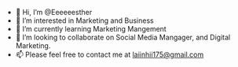 - 👋 Hi, I’m @Eeeeeesther
- 👀 I’m interested in Marketing and Business 
- 🌱 I’m currently learning Marketing Mangement
- 💞️ I’m looking to collaborate on Social Media Mangager, and Digital Marketing. 
- 📫 Please feel free to contact me at laiinhii175@gmail.com 
<!---
Eeeeeesther/Eeeeeesther is a ✨ special ✨ repository because its `README.md` (this file) appears on your GitHub profile.
You can click the Preview link to take a look at your changes.
--->
